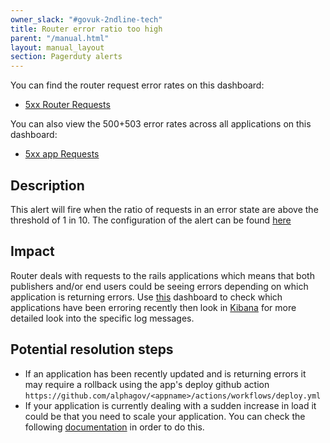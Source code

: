 ```yaml
---
owner_slack: "#govuk-2ndline-tech"
title: Router error ratio too high
parent: "/manual.html"
layout: manual_layout
section: Pagerduty alerts
---
```


You can find the router request error rates on this dashboard:

- [5xx Router Requests](https://grafana.eks.production.govuk.digital/d/router-requests/router-request-rates-errors-durations)

You can also view the 500+503 error rates across all applications on this dashboard:

- [5xx app Requests][app-5xx-error-rates-grafana]

## Description

This alert will fire when the ratio of requests in an error state are above the threshold of 1 in 10.
The configuration of the alert can be found [here](https://github.com/alphagov/govuk-helm-charts/blob/main/charts/monitoring-config/rules/router.yaml)

## Impact

Router deals with requests to the rails applications which means that both publishers and/or end users could be seeing errors depending on which application is returning errors.
Use [this][app-5xx-error-rates-grafana] dashboard to check which applications have been erroring recently then look in [Kibana][prod-kibana] for more detailed look into the specific log messages.

## Potential resolution steps

- If an application has been recently updated and is returning errors it may require a rollback using the app's deploy github action `https://github.com/alphagov/<appname>/actions/workflows/deploy.yml`
- If your application is currently dealing with a sudden increase in load it could be that you need to scale your application. You can check the following [documentation][scale-app] in order to do this.

[router-5xx-request-rates-grafana]: https://grafana.eks.integration.govuk.digital/d/router-requests/router-request-rates-errors-durations?orgId=1&var-namespace=apps&var-backend_app=All&var-quantile=0.99&var-error_status=500&var-error_status=503&var-error_status=504
[app-5xx-error-rates-grafana]: https://grafana.eks.production.govuk.digital/d/app-requests/app-request-rates-errors-durations?orgId=1&refresh=1m&var-namespace=apps&var-app=All&var-quantile=All&var-error_status=500&var-error_status=503
[prod-kibana]: https://kibana.logit.io/s/13d1a0b1-f54f-407b-a4e5-f53ba653fac3/app/discover
[scale-app]: /kubernetes/manage-app/scale-app/#scaling-your-app

